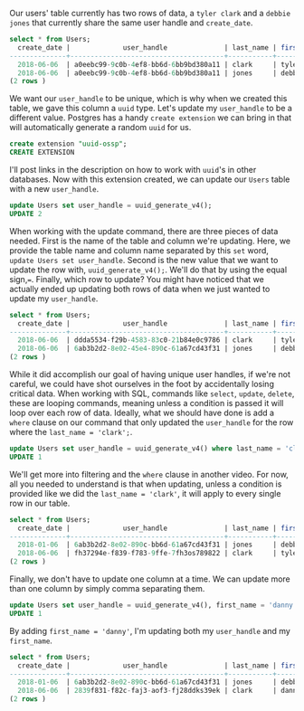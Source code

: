 Our users' table currently has two rows of data, a `tyler clark` and a `debbie jones` that currently share the same user handle and `create_date`.

```sql 
select * from Users; 
  create_date |             user_handle              | last_name | first _name 
--------------+--------------------------------------+-----------+-------------
  2018-06-06  | a0eebc99-9c0b-4ef8-bb6d-6bb9bd380a11 | clark     | tyler  
  2018-06-06  | a0eebc99-9c0b-4ef8-bb6d-6bb9bd380a11 | jones     | debbie  
(2 rows )
```

We want our `user_handle` to be unique, which is why when we created this table, we gave this column a `uuid` type. Let's update my `user_handle` to be a different value. Postgres has a handy `create extension` we can bring in that will automatically generate a random `uuid` for us. 

```sql 
create extension "uuid-ossp";
CREATE EXTENSION
```

I'll post links in the description on how to work with `uuid`'s in other databases. Now with this extension created, we can update our `Users` table with a new `user_handle`. 
 
```sql 
update Users set user_handle = uuid_generate_v4();
UPDATE 2
```

When working with the update command, there are three pieces of data needed. First is the name of the table and column we're updating. Here, we provide the table name and column name separated by this `set` word, `update Users set user_handle`. Second is the new value that we want to update the row with, `uuid_generate_v4();`. We'll do that by using the equal sign,`=`. Finally, which row to update? You might have noticed that we actually ended up updating both rows of data when we just wanted to update my `user_handle`.

```sql 
select * from Users; 
  create_date |             user_handle              | last_name | first _name 
--------------+--------------------------------------+-----------+-------------
  2018-06-06  | ddda5534-f29b-4583-83c0-21b84e0c9786 | clark     | tyler  
  2018-06-06  | 6ab3b2d2-8e02-45e4-890c-61a67cd43f31 | jones     | debbie  
(2 rows )
```

While it did accomplish our goal of having unique user handles, if we're not careful, we could have shot ourselves in the foot by accidentally losing critical data. When working with SQL, commands like `select`, `update`, `delete`, these are looping commands, meaning unless a condition is passed it will loop over each row of data. Ideally, what we should have done is add a `where` clause on our command that only updated the `user_handle` for the row where the `last_name = 'clark';`. 

```sql 
update Users set user_handle = uuid_generate_v4() where last_name = 'clark';
UPDATE 1
```

We'll get more into filtering and the `where` clause in another video. For now, all you needed to understand is that when updating, unless a condition is provided like we did the `last_name = 'clark'`, it will apply to every single row in our table. 

```sql 
select * from Users; 
  create_date |             user_handle              | last_name | first _name 
--------------+--------------------------------------+-----------+-------------
  2018-01-06  | 6ab3b2d2-8e02-890c-bb6d-61a67cd43f31 | jones     | debbie  
  2018-06-06  | fh37294e-f839-f783-9ffe-7fh3os789822 | clark     | tyler  
(2 rows )
```

Finally, we don't have to update one column at a time. We can update more than one column by simply comma separating them. 

```sql 
update Users set user_handle = uuid_generate_v4(), first_name = 'danny'  where last_name = 'clark';
UPDATE 1
```

By adding `first_name = 'danny'`, I'm updating both my `user_handle` and my `first_name`.

```sql 
select * from Users; 
  create_date |             user_handle              | last_name | first _name 
--------------+--------------------------------------+-----------+-------------
  2018-01-06  | 6ab3b2d2-8e02-890c-bb6d-61a67cd43f31 | jones     | debbie  
  2018-06-06  | 2839f831-f82c-faj3-aof3-fj28ddks39ek | clark     | danny  
(2 rows )
```